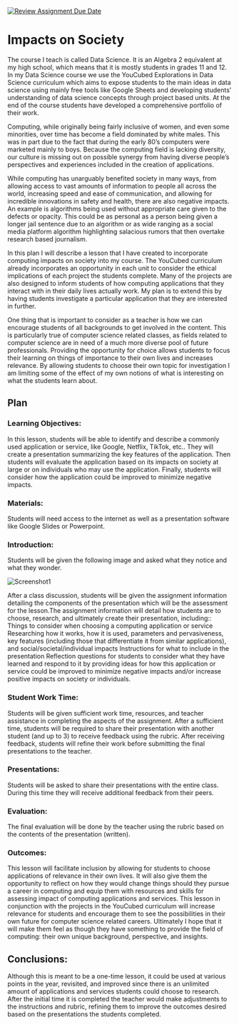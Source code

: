[![Review Assignment Due Date](https://classroom.github.com/assets/deadline-readme-button-24ddc0f5d75046c5622901739e7c5dd533143b0c8e959d652212380cedb1ea36.svg)](https://classroom.github.com/a/ZbDEPIzT)
# Impacts on Society

The course I teach is called Data Science. It is an Algebra 2 equivalent at my high school, which means that it is mostly students in grades 11 and 12. In my Data Science course we use the YouCubed Explorations in Data Science curriculum which aims to expose students to the main ideas in data science using mainly free tools like Google Sheets and developing students’ understanding of data science concepts through project based units. At the end of the course students have developed a comprehensive portfolio of their work.

Computing, while originally being fairly inclusive of women, and even some minorities, over time has become a field dominated by white males. This was in part due to the fact that during the early 80’s computers were marketed mainly to boys. Because the computing field is lacking diversity, our culture is missing out on possible synergy from having diverse people’s perspectives and experiences included in the creation of applications.

While computing has unarguably benefited society in many ways, from allowing access to vast amounts of information to people all across the world, increasing speed and ease of communication, and allowing for incredible innovations in safety and health, there are also negative impacts. An example is algorithms being used without appropriate care given to the defects or opacity. This could be as personal as a person being given a longer jail sentence due to an algorithm or as wide ranging as a social media platform algorithm highlighting salacious rumors that then overtake research based journalism. 

In this plan I will describe a lesson that I have created to incorporate computing impacts on society into my course. The YouCubed curriculum already incorporates an opportunity in each unit to consider the ethical implications of each project the students complete. Many of the projects are also designed to inform students of how computing applications that they interact with in their daily lives actually work. My plan is to extend this by having students investigate a particular application that they are interested in further.

One thing that is important to consider as a teacher is how we can encourage students of all backgrounds to get involved in the content. This is particularly true of computer science related classes, as fields related to computer science are in need of a much more diverse pool of future professionals. Providing the opportunity for choice allows students to focus their learning on things of importance to their own lives and increases relevance. By allowing students to choose their own topic for investigation I am limiting some of the effect of my own notions of what is interesting on what the students learn about.

## Plan

### Learning Objectives:

In this lesson, students will be able to identify and describe a commonly used application or service, like Google, Netflix, TikTok, etc.. They will create a presentation summarizing the key features of the application. Then students will evaluate the application based on its impacts on society at large or on individuals who may use the application. Finally, students will consider how the application could be improved to minimize negative impacts.

### Materials:

Students will need access to the internet as well as a presentation software like Google Slides or Powerpoint.

### Introduction:

Students will be given the following image and asked what they notice and what they wonder.

![Screenshot1](https://user-images.githubusercontent.com/112286222/235395675-3bae1608-8402-424e-902e-fce49483a91b.jpg)

After a class discussion, students will be given the assignment information detailing the components of the presentation which will be the assessment for the lesson.The assignment information will detail how students are to choose, research, and ultimately create their presentation, including::
Things to consider when choosing a computing application or service
Researching how it works, how it is used, parameters and pervasiveness, key features (including those that differentiate it from similar applications), and social/societal/individual impacts
Instructions for what to include in the presentation
Reflection questions for students to consider what they have learned and respond to it by providing ideas for how this application or service could be improved to minimize negative impacts and/or increase positive impacts on society or individuals.

### Student Work Time:

Students will be given sufficient work time, resources, and teacher assistance in completing the aspects of the assignment. After a sufficient time, students will be required to share their presentation with another student (and up to 3) to receive feedback using the rubric. After receiving feedback, students will refine their work before submitting the final presentations to the teacher.

### Presentations:

Students will be asked to share their presentations with the entire class. During this time they will receive additional feedback from their peers.

### Evaluation:

The final evaluation will be done by the teacher using the rubric based on the contents of the presentation (written).

### Outcomes:

This lesson will facilitate inclusion by allowing for students to choose applications of relevance in their own lives. It will also give them the opportunity to reflect on how they would change things should they pursue a career in computing and equip them with resources and skills for assessing impact of computing applications and services. This lesson in conjunction with the projects in the YouCubed curriculum will increase relevance for students and encourage them to see the possibilities in their own future for computer science related careers. Ultimately I hope that it will make them feel as though they have something to provide the field of computing: their own unique background, perspective, and insights.

## Conclusions:

Although this is meant to be a one-time lesson, it could be used at various points in the year, revisited, and improved since there is an unlimited amount of applications and services students could choose to research. After the initial time it is completed the teacher would make adjustments to the instructions and rubric, refining them to improve the outcomes desired based on the presentations the students completed.
